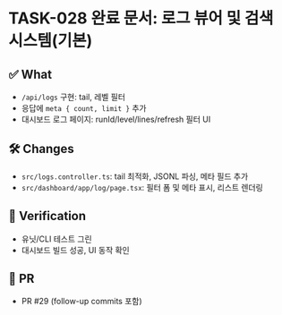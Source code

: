 # TASK-028 완료 문서: 로그 뷰어 및 검색 시스템(기본)

## ✅ What
- `/api/logs` 구현: tail, 레벨 필터
- 응답에 `meta { count, limit }` 추가
- 대시보드 로그 페이지: runId/level/lines/refresh 필터 UI

## 🛠 Changes
- `src/logs.controller.ts`: tail 최적화, JSONL 파싱, 메타 필드 추가
- `src/dashboard/app/log/page.tsx`: 필터 폼 및 메타 표시, 리스트 렌더링

## 🧪 Verification
- 유닛/CLI 테스트 그린
- 대시보드 빌드 성공, UI 동작 확인

## 🔗 PR
- PR #29 (follow-up commits 포함)




